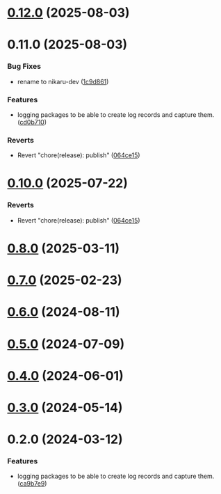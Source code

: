# [0.12.0](https://github.com/nikaaru/rango-client/compare/logging-core@0.11.0...logging-core@0.12.0) (2025-08-03)



# 0.11.0 (2025-08-03)


### Bug Fixes

* rename to nikaru-dev ([1c9d861](https://github.com/nikaaru/rango-client/commit/1c9d861b66efc4f58fca6c6b5ea240339e86ffe8))


### Features

* logging packages to be able to create log records and capture them. ([cd0b710](https://github.com/nikaaru/rango-client/commit/cd0b710aa9917d55e27419c5e6e0e17b2422bfd9))


### Reverts

* Revert "chore(release): publish" ([064ce15](https://github.com/nikaaru/rango-client/commit/064ce157a2f819856f647f83aeb1c0410542e8d7))



# [0.10.0](https://github.com/rango-exchange/rango-client/compare/logging-core@0.9.0...logging-core@0.10.0) (2025-07-22)


### Reverts

* Revert "chore(release): publish" ([064ce15](https://github.com/rango-exchange/rango-client/commit/064ce157a2f819856f647f83aeb1c0410542e8d7))



# [0.8.0](https://github.com/rango-exchange/rango-client/compare/logging-core@0.7.0...logging-core@0.8.0) (2025-03-11)



# [0.7.0](https://github.com/rango-exchange/rango-client/compare/logging-core@0.6.0...logging-core@0.7.0) (2025-02-23)



# [0.6.0](https://github.com/rango-exchange/rango-client/compare/logging-core@0.5.0...logging-core@0.6.0) (2024-08-11)



# [0.5.0](https://github.com/rango-exchange/rango-client/compare/logging-core@0.3.0...logging-core@0.5.0) (2024-07-09)



# [0.4.0](https://github.com/rango-exchange/rango-client/compare/logging-core@0.3.0...logging-core@0.4.0) (2024-06-01)



# [0.3.0](https://github.com/rango-exchange/rango-client/compare/logging-core@0.2.0...logging-core@0.3.0) (2024-05-14)



# 0.2.0 (2024-03-12)


### Features

* logging packages to be able to create log records and capture them. ([ca9b7e9](https://github.com/rango-exchange/rango-client/commit/ca9b7e918d67bf0d93e5b8313264c5984f3adb4e))



